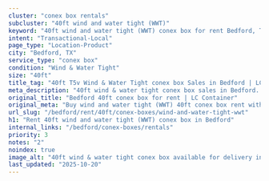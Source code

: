 ```yaml
---
cluster: "conex box rentals"
subcluster: "40ft wind and water tight (WWT)"
keyword: "40ft wind and water tight (WWT) conex box for rent Bedford, TX"
intent: "Transactional-Local"
page_type: "Location-Product"
city: "Bedford, TX"
service_type: "conex box"
condition: "Wind & Water Tight"
size: "40ft"
title_tag: "40ft T5v Wind & Water Tight conex box Sales in Bedford | LC Container"
meta_description: "40ft wind & water tight conex box sales in Bedford. Fast delivery, competitive pricing. Serving conex boxes area. Quote ID: 8IG. Call (214) 524-4168 for your free quote today."
original_title: "Bedford 40ft conex box for rent | LC Container"
original_meta: "Buy wind and water tight (WWT) 40ft conex box rent with local delivery in Bedford, TX. LC Container — local Since 2003. Request a fast quote today."
url_slug: "/bedford/rent/40ft/conex-boxes/wind-and-water-tight-wwt"
h1: "Rent 40ft wind and water tight (WWT) conex box in Bedford"
internal_links: "/bedford/conex-boxes/rentals"
priority: 3
notes: "2"
noindex: true
image_alt: "40ft wind & water tight conex box available for delivery in Bedford"
last_updated: "2025-10-20"
---
```


<!-- TODO: Add unique city/inventory copy, images, and internal links here. -->
